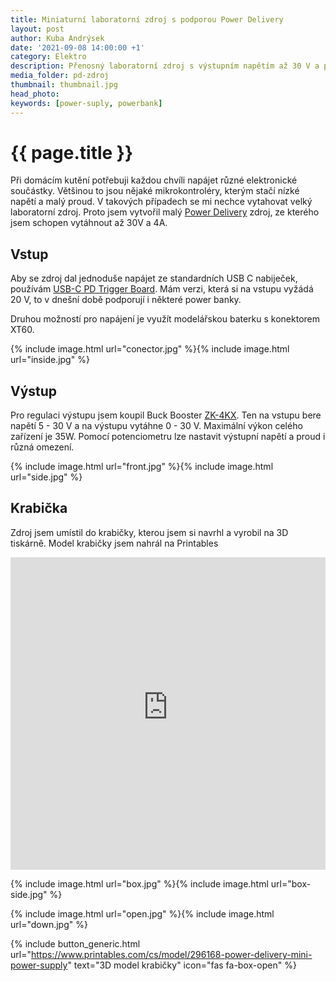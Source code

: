 ```yaml
---
title: Miniaturní laboratorní zdroj s podporou Power Delivery  
layout: post
author: Kuba Andrýsek
date: '2021-09-08 14:00:00 +1'
category: Elektro
description: Přenosný laboratorní zdroj s výstupním napětím až 30 V a proudem až 4 A
media_folder: pd-zdroj
thumbnail: thumbnail.jpg
head_photo:
keywords: [power-suply, powerbank]
---
```


# {{ page.title }}

Při domácím kutění potřebuji každou chvíli napájet různé elektronické součástky.
Většinou to jsou nějaké mikrokontroléry, kterým stačí nízké napětí a malý proud.
V takových případech se mi nechce vytahovat velký laboratorní zdroj.
Proto jsem vytvořil malý [Power Delivery](https://en.wikipedia.org/wiki/USB_hardware#USB_Power_Delivery) zdroj, ze kterého jsem schopen vytáhnout až 30V a 4A.

## Vstup

Aby se zdroj dal jednoduše napájet ze standardních USB C nabiječek, používám [USB-C PD Trigger Board](https://www.aliexpress.com/wholesale?SearchText=USB-C+PD+Trigger+Board+Module).
Mám verzi, která si na vstupu vyžádá 20 V, to v dnešní době podporují i některé power banky.

Druhou možností pro napájení je využít modelářskou baterku s konektorem XT60.

{% include image.html
url="conector.jpg"
%}{% include image.html
url="inside.jpg"
%}

## Výstup

Pro regulaci výstupu jsem koupil Buck Booster [ZK-4KX](https://www.aliexpress.com/wholesale?SearchText=zk-4kx).
Ten na vstupu bere napětí 5 - 30 V a na výstupu vytáhne 0 - 30 V.
Maximální výkon celého zařízení je 35W.
Pomocí potenciometru lze nastavit výstupní napětí a proud i různá omezení.

{% include image.html
url="front.jpg"
%}{% include image.html
url="side.jpg"
%}

## Krabička

Zdroj jsem umístil do krabičky, kterou jsem si navrhl a vyrobil na 3D tiskárně.
Model krabičky jsem nahrál na Printables

<iframe src="https://gmail246066.autodesk360.com/shares/public/SH9285eQTcf875d3c5395dba8c71c061a7f5?mode=embed" width="100%" height="500" allowfullscreen="true" webkitallowfullscreen="true" mozallowfullscreen="true"  frameborder="0"></iframe>

{% include image.html
url="box.jpg"
%}{% include image.html
url="box-side.jpg"
%}

{% include image.html
url="open.jpg"
%}{% include image.html
url="down.jpg"
%}

{% include button_generic.html
url="https://www.printables.com/cs/model/296168-power-delivery-mini-power-supply"
text="3D model krabičky"
icon="fas fa-box-open"
%}